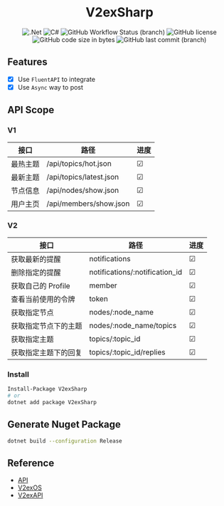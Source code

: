 <div align="center">

# V2exSharp

![.Net](https://img.shields.io/badge/.NET-5C2D91?style=flat&logo=.net&logoColor=white)
![C#](https://img.shields.io/badge/c%23-%23239120.svg?style=flat&logo=c-sharp&logoColor=white)
![GitHub Workflow Status (branch)](https://img.shields.io/github/workflow/status/hippieZhou/V2exSharp/.NET/main)
![GitHub license](https://img.shields.io/github/license/hippieZhou/V2exSharp)
![GitHub code size in bytes](https://img.shields.io/github/languages/code-size/hippieZhou/V2exSharp)
![GitHub last commit (branch)](https://img.shields.io/github/last-commit/hippieZhou/V2exSharp/main)

</div>

## Features

- [x] Use `FluentAPI` to integrate
- [x] Use `Async` way to post

## API Scope

### V1

| 接口   | 路径                   | 进度  |
|------|-------------------------|-----|
| 最热主题 | /api/topics/hot.json    | &#9745; |
| 最新主题 | /api/topics/latest.json | &#9745; |
| 节点信息 | /api/nodes/show.json    | &#9745; |
| 用户主页 | /api/members/show.json  | &#9745; |

### V2

| 接口            | 路径                           | 进度 |
|----------------------|--------------------------------|---------|
| 获取最新的提醒       | notifications                  | &#9745; |
| 删除指定的提醒       | notifications/:notification_id | &#9745; |
| 获取自己的 Profile   | member                         | &#9745; |
| 查看当前使用的令牌   | token                          | &#9745; |
| 获取指定节点         | nodes/:node_name               | &#9745; |
| 获取指定节点下的主题 | nodes/:node_name/topics        | &#9745; |
| 获取指定主题         | topics/:topic_id               | &#9745; |
| 获取指定主题下的回复 | topics/:topic_id/replies       | &#9745; |

### Install

```bash
Install-Package V2exSharp
# or
dotnet add package V2exSharp
```

## Generate Nuget Package

```bash
dotnet build --configuration Release
```

## Reference

- [API](https://v2ex.com/help/api)
- [V2exOS](https://github.com/isaced/V2exOS)
- [V2exAPI](https://github.com/isaced/V2exAPI)